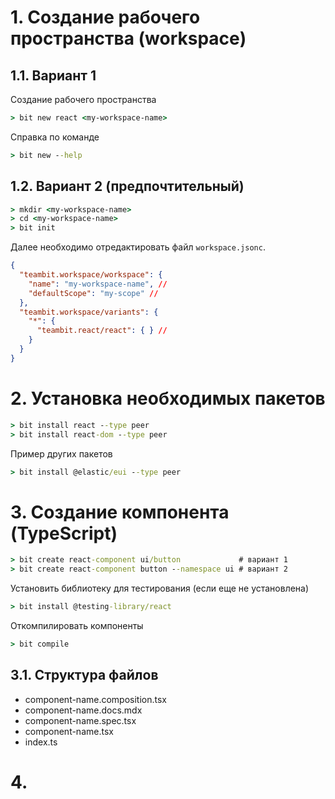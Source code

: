 # 1. Создание рабочего пространства (workspace)
## 1.1. Вариант 1
Создание рабочего пространства
```cmd
> bit new react <my-workspace-name>
```
Справка по команде
```cmd
> bit new --help
```
## 1.2. Вариант 2 (предпочтительный)
```cmd
> mkdir <my-workspace-name>
> cd <my-workspace-name>
> bit init
```
Далее необходимо отредактировать файл `workspace.jsonc`.
```json
{
  "teambit.workspace/workspace": {    
    "name": "my-workspace-name", //
    "defaultScope": "my-scope" //
  },
  "teambit.workspace/variants": {    
    "*": {      
      "teambit.react/react": { } //
    }
  }
}
```
# 2. Установка необходимых пакетов
```cmd
> bit install react --type peer
> bit install react-dom --type peer
```
Пример других пакетов
```cmd
> bit install @elastic/eui --type peer
```
# 3. Создание компонента (TypeScript)
```cmd
> bit create react-component ui/button             # вариант 1
> bit create react-component button --namespace ui # вариант 2
```
Установить библиотеку для тестирования (если еще не установлена)
```cmd
> bit install @testing-library/react
```
Откомпилировать компоненты
```cmd
> bit compile
```
## 3.1. Структура файлов
* component-name.composition.tsx
* component-name.docs.mdx
* component-name.spec.tsx
* component-name.tsx
* index.ts
# 4.
